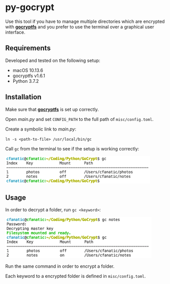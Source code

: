 # py-gocrypt

Use this tool if you have to manage multiple directories which are encrypted with [**gocryptfs**](https://github.com/rfjakob/gocryptfs) and you prefer to use the terminal over a graphical user interface.

## Requirements

Developed and tested on the following setup:

- macOS 10.13.6
- gocryptfs v1.6.1
- Python 3.7.2

## Installation

Make sure that [**gocryptfs**](https://nuetzlich.net/gocryptfs/quickstart/) is set up correctly.

Open *main.py* and set `CONFIG_PATH` to the full path of `misc/config.toml`.

Create a symbolic link to *main.py*:

`ln -s <path-to-file> /usr/local/bin/gc`

Call `gc` from the terminal to see if the setup is working correctly:

![Summary](https://github.com/cfanatic/py-gocrypt/blob/master/misc/gc_summary.png)

## Usage

In order to decrypt a folder, run `gc <keyword>`:

![Decrypt](https://github.com/cfanatic/py-gocrypt/blob/master/misc/gc_decrypt.png)

Run the same command in order to encrypt a folder.

Each keyword to a encrypted folder is defined in `misc/config.toml`.